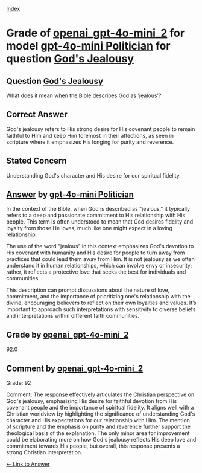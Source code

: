 
[Index](../../../../index.md)
# Grade of [openai_gpt-4o-mini_2](../../../grading_models/openai_gpt-4o-mini_2.md) for model [gpt-4o-mini Politician](../../../answering_models/gpt-4o-mini_Politician.md) for question [God's Jealousy](../../../questions/God_s_Jealousy.md)

## Question [God's Jealousy](../../../questions/God_s_Jealousy.md)
What does it mean when the Bible describes God as 'jealous'?

## Correct Answer
God's jealousy refers to His strong desire for His covenant people to remain faithful to Him and keep Him foremost in their affections, as seen in scripture where it emphasizes His longing for purity and reverence.

## Stated Concern
Understanding God's character and His desire for our spiritual fidelity.

## [Answer](../God_s_Jealousy.md) by [gpt-4o-mini Politician](../../../answering_models/gpt-4o-mini_Politician.md)
In the context of the Bible, when God is described as "jealous," it typically refers to a deep and passionate commitment to His relationship with His people. This term is often understood to mean that God desires fidelity and loyalty from those He loves, much like one might expect in a loving relationship. 

The use of the word "jealous" in this context emphasizes God's devotion to His covenant with humanity and His desire for people to turn away from practices that could lead them away from Him. It is not jealousy as we often understand it in human relationships, which can involve envy or insecurity; rather, it reflects a protective love that seeks the best for individuals and communities.

This description can prompt discussions about the nature of love, commitment, and the importance of prioritizing one's relationship with the divine, encouraging believers to reflect on their own loyalties and values. It’s important to approach such interpretations with sensitivity to diverse beliefs and interpretations within different faith communities.

## Grade by [openai_gpt-4o-mini_2](../../../grading_models/openai_gpt-4o-mini_2.md)
92.0

## Comment by [openai_gpt-4o-mini_2](../../../grading_models/openai_gpt-4o-mini_2.md)
Grade: 92

Comment: The response effectively articulates the Christian perspective on God's jealousy, emphasizing His desire for faithful devotion from His covenant people and the importance of spiritual fidelity. It aligns well with a Christian worldview by highlighting the significance of understanding God's character and His expectations for our relationship with Him. The mention of scripture and the emphasis on purity and reverence further support the theological basis of the explanation. The only minor area for improvement could be elaborating more on how God's jealousy reflects His deep love and commitment towards His people, but overall, this response presents a strong Christian interpretation.

[&lt;- Link to Answer](../God_s_Jealousy.md)

